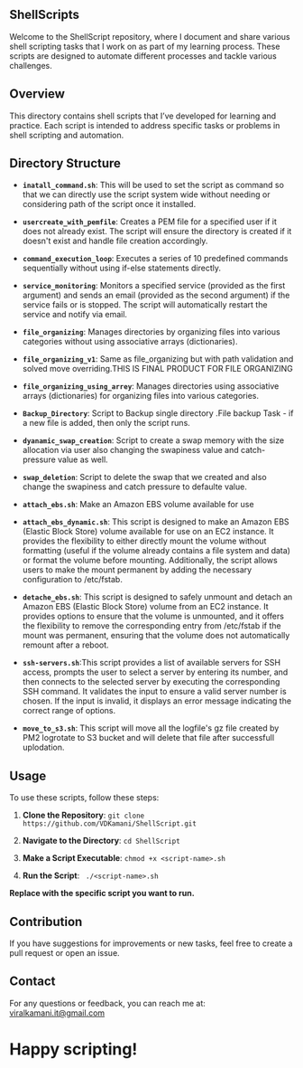 ## ShellScripts

Welcome to the ShellScript repository, where I document and share various shell scripting tasks that I work on as part of my learning process. These scripts are designed to automate different processes and tackle various challenges.

## Overview

This directory contains shell scripts that I’ve developed for learning and practice. Each script is intended to address specific tasks or problems in shell scripting and automation.

## Directory Structure

- **`inatall_command.sh`**: This will be used to set the script as command so that we can directly use the script system wide without needing or considering path of the script once it installed.

- **`usercreate_with_pemfile`**: Creates a PEM file for a specified user if it does not already exist. The script will ensure the directory is created if it doesn't exist and handle file creation accordingly.
  
- **`command_execution_loop`**: Executes a series of 10 predefined commands sequentially without using if-else statements directly.
  
- **`service_monitoring`**: Monitors a specified service (provided as the first argument) and sends an email (provided as the second argument) if the service fails or is stopped. The script will automatically restart the service and notify via email.
  
- **`file_organizing`**: Manages directories by organizing files into various categories without using associative arrays (dictionaries).

- **`file_organizing_v1`**: Same as file_organizing but with path validation and solved move overriding.THIS IS FINAL PRODUCT FOR FILE ORGANIZING
  
- **`file_organizing_using_arrey`**: Manages directories using associative arrays (dictionaries) for organizing files into various categories.

- **`Backup_Directory`**: Script to Backup single directory .File backup Task - if a new file is added, then only the script runs.

- **`dyanamic_swap_creation`**: Script to create a swap memory with the size allocation via user also changing the swapiness value and catch-pressure value as well.

- **`swap_deletion`**: Script to delete the swap that we created and also change the swapiness and catch pressure to defaulte value.

- **`attach_ebs.sh`**: Make an Amazon EBS volume available for use

- **`attach_ebs_dynamic.sh`**: This script is designed to make an Amazon EBS (Elastic Block Store) volume available for use on an EC2 instance. It provides the flexibility to either directly mount the volume without formatting (useful if the volume already contains a file system and data) or format the volume before mounting. Additionally, the script allows users to make the mount permanent by adding the necessary configuration to /etc/fstab.

- **`detache_ebs.sh`**: This script is designed to safely unmount and detach an Amazon EBS (Elastic Block Store) volume from an EC2 instance. It provides options to ensure that the volume is unmounted, and it offers the flexibility to remove the corresponding entry from /etc/fstab if the mount was permanent, ensuring that the volume does not automatically remount after a reboot.

- **`ssh-servers.sh`**:This script provides a list of available servers for SSH access, prompts the user to select a server by entering its number, and then connects to the selected server by executing the corresponding SSH command. It validates the input to ensure a valid server number is chosen. If the input is invalid, it displays an error message indicating the correct range of options.

- **`move_to_s3.sh`**: This script will move all the logfile's gz file created by PM2 logrotate to S3 bucket and will delete that file after successfull uplodation. 

## Usage

To use these scripts, follow these steps:

1. **Clone the Repository**:
   ```git clone https://github.com/VDKamani/ShellScript.git```

2. **Navigate to the Directory**:
   ```cd ShellScript```

3. **Make a Script Executable**:
   ```chmod +x <script-name>.sh```

4. **Run the Script**:
  ``` ./<script-name>.sh```

**Replace <script-name> with the specific script you want to run.**

## Contribution

If you have suggestions for improvements or new tasks, feel free to create a pull request or open an issue.

## Contact

For any questions or feedback, you can reach me at: viralkamani.it@gmail.com

# Happy scripting!
